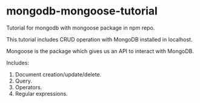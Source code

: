 # mongodb-mongoose-tutorial
Tutorial for mongodb with mongoose package in npm repo.

This tutorial includes CRUD operation with MongoDB installed in localhost.

Mongoose is the package which gives us an API to interact with MongoDB.

Includes:
1. Document creation/update/delete.
2. Query.
3. Operators.
4. Regular expressions.
